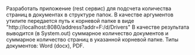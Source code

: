 Разработать приложение (rest сервис) для подсчета количества страниц в документах в структуре папок. 
В качестве аргументов утилите передается путь к корневой папке в виде "http://localhost:8080/address?addr=F:/d/Drivers"
В качестве результата выводится (в System.out) суммарное количество документов и суммарное количество страниц в указанной корневой папке.
Типы документов: Word (docx), PDF.	
